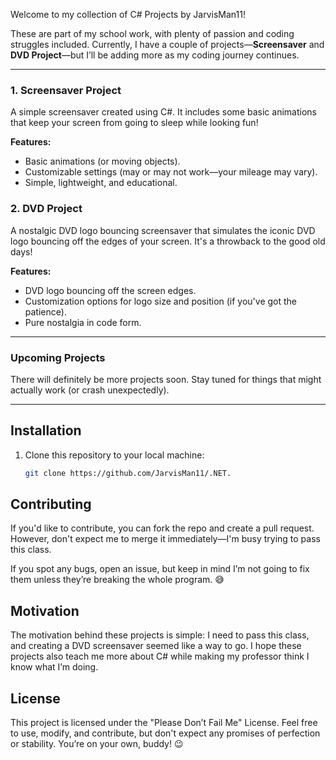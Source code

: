 Welcome to my collection of C# Projects by JarvisMan11!

These are part of my school work, with plenty of passion and coding struggles included. Currently, I have a couple of projects—**Screensaver** and **DVD Project**—but I’ll be adding more as my coding journey continues.

---

### 1. Screensaver Project

A simple screensaver created using C#. It includes some basic animations that keep your screen from going to sleep while looking fun!

**Features:**
- Basic animations (or moving objects).
- Customizable settings (may or may not work—your mileage may vary).
- Simple, lightweight, and educational.

### 2. DVD Project

A nostalgic DVD logo bouncing screensaver that simulates the iconic DVD logo bouncing off the edges of your screen. It's a throwback to the good old days!

**Features:**
- DVD logo bouncing off the screen edges.
- Customization options for logo size and position (if you've got the patience).
- Pure nostalgia in code form.

---

### Upcoming Projects
There will definitely be more projects soon. Stay tuned for things that might actually work (or crash unexpectedly).

---

## Installation

1. Clone this repository to your local machine:
   ```bash
   git clone https://github.com/JarvisMan11/.NET.


## Contributing
If you'd like to contribute, you can fork the repo and create a pull request. However, don't expect me to merge it immediately—I'm busy trying to pass this class.

If you spot any bugs, open an issue, but keep in mind I’m not going to fix them unless they’re breaking the whole program. 😅

## Motivation
The motivation behind these projects is simple: I need to pass this class, and creating a DVD screensaver seemed like a way to go. I hope these projects also teach me more about C# while making my professor think I know what I’m doing.

## License
This project is licensed under the "Please Don’t Fail Me" License. Feel free to use, modify, and contribute, but don't expect any promises of perfection or stability. You’re on your own, buddy! 😉


